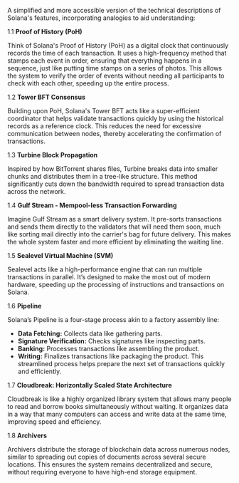 A simplified and more accessible version of the technical descriptions of Solana's features, incorporating analogies to aid understanding:

1.1 **Proof of History (PoH)**

Think of Solana's Proof of History (PoH) as a digital clock that continuously records the time of each transaction. It uses a high-frequency method that stamps each event in order, ensuring that everything happens in a sequence, just like putting time stamps on a series of photos. This allows the system to verify the order of events without needing all participants to check with each other, speeding up the entire process.

1.2 **Tower BFT Consensus**

Building upon PoH, Solana's Tower BFT acts like a super-efficient coordinator that helps validate transactions quickly by using the historical records as a reference clock. This reduces the need for excessive communication between nodes, thereby accelerating the confirmation of transactions.

1.3 **Turbine Block Propagation**

Inspired by how BitTorrent shares files, Turbine breaks data into smaller chunks and distributes them in a tree-like structure. This method significantly cuts down the bandwidth required to spread transaction data across the network.

1.4 **Gulf Stream - Mempool-less Transaction Forwarding**

Imagine Gulf Stream as a smart delivery system. It pre-sorts transactions and sends them directly to the validators that will need them soon, much like sorting mail directly into the carrier's bag for future delivery. This makes the whole system faster and more efficient by eliminating the waiting line.

1.5 **Sealevel Virtual Machine (SVM)**

Sealevel acts like a high-performance engine that can run multiple transactions in parallel. It’s designed to make the most out of modern hardware, speeding up the processing of instructions and transactions on Solana.

1.6 **Pipeline**

Solana’s Pipeline is a four-stage process akin to a factory assembly line:
- **Data Fetching:** Collects data like gathering parts.
- **Signature Verification:** Checks signatures like inspecting parts.
- **Banking:** Processes transactions like assembling the product.
- **Writing:** Finalizes transactions like packaging the product.
This streamlined process helps prepare the next set of transactions quickly and efficiently.

1.7 **Cloudbreak: Horizontally Scaled State Architecture**

Cloudbreak is like a highly organized library system that allows many people to read and borrow books simultaneously without waiting. It organizes data in a way that many computers can access and write data at the same time, improving speed and efficiency.

1.8 **Archivers**

Archivers distribute the storage of blockchain data across numerous nodes, similar to spreading out copies of documents across several secure locations. This ensures the system remains decentralized and secure, without requiring everyone to have high-end storage equipment.